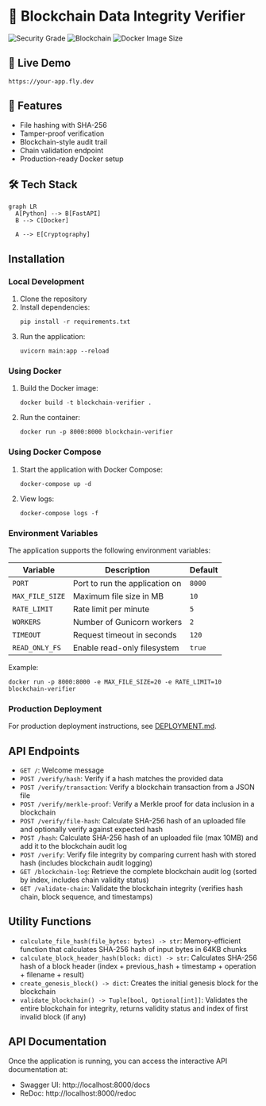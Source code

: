 # 🔗 Blockchain Data Integrity Verifier

![Security Grade](https://img.shields.io/badge/Security-A%2B-green)
![Blockchain](https://img.shields.io/badge/Blockchain-Immutable-blue)
![Docker Image Size](https://img.shields.io/docker/image-size/library/python?label=Base%20Image)

## 🌟 Live Demo
`https://your-app.fly.dev`

## 🚀 Features
- File hashing with SHA-256
- Tamper-proof verification
- Blockchain-style audit trail
- Chain validation endpoint
- Production-ready Docker setup

## 🛠️ Tech Stack
```mermaid
graph LR
  A[Python] --> B[FastAPI]
  B --> C[Docker]
  
  A --> E[Cryptography]
```

## Installation

### Local Development

1. Clone the repository
2. Install dependencies:
   ```
   pip install -r requirements.txt
   ```
3. Run the application:
   ```
   uvicorn main:app --reload
   ```

### Using Docker

1. Build the Docker image:
   ```
   docker build -t blockchain-verifier .
   ```
2. Run the container:
   ```
   docker run -p 8000:8000 blockchain-verifier
   ```

### Using Docker Compose

1. Start the application with Docker Compose:
   ```
   docker-compose up -d
   ```
2. View logs:
   ```
   docker-compose logs -f
   ```

### Environment Variables

The application supports the following environment variables:

| Variable | Description | Default |
|----------|-------------|--------|
| `PORT` | Port to run the application on | `8000` |
| `MAX_FILE_SIZE` | Maximum file size in MB | `10` |
| `RATE_LIMIT` | Rate limit per minute | `5` |
| `WORKERS` | Number of Gunicorn workers | `2` |
| `TIMEOUT` | Request timeout in seconds | `120` |
| `READ_ONLY_FS` | Enable read-only filesystem | `true` |

Example:
```
docker run -p 8000:8000 -e MAX_FILE_SIZE=20 -e RATE_LIMIT=10 blockchain-verifier
```

### Production Deployment

For production deployment instructions, see [DEPLOYMENT.md](DEPLOYMENT.md).

## API Endpoints

- `GET /`: Welcome message
- `POST /verify/hash`: Verify if a hash matches the provided data
- `POST /verify/transaction`: Verify a blockchain transaction from a JSON file
- `POST /verify/merkle-proof`: Verify a Merkle proof for data inclusion in a blockchain
- `POST /verify/file-hash`: Calculate SHA-256 hash of an uploaded file and optionally verify against expected hash
- `POST /hash`: Calculate SHA-256 hash of an uploaded file (max 10MB) and add it to the blockchain audit log
- `POST /verify`: Verify file integrity by comparing current hash with stored hash (includes blockchain audit logging)
- `GET /blockchain-log`: Retrieve the complete blockchain audit log (sorted by index, includes chain validity status)
- `GET /validate-chain`: Validate the blockchain integrity (verifies hash chain, block sequence, and timestamps)

## Utility Functions

- `calculate_file_hash(file_bytes: bytes) -> str`: Memory-efficient function that calculates SHA-256 hash of input bytes in 64KB chunks
- `calculate_block_header_hash(block: dict) -> str`: Calculates SHA-256 hash of a block header (index + previous_hash + timestamp + operation + filename + result)
- `create_genesis_block() -> dict`: Creates the initial genesis block for the blockchain
- `validate_blockchain() -> Tuple[bool, Optional[int]]`: Validates the entire blockchain for integrity, returns validity status and index of first invalid block (if any)

## API Documentation

Once the application is running, you can access the interactive API documentation at:

- Swagger UI: http://localhost:8000/docs
- ReDoc: http://localhost:8000/redoc